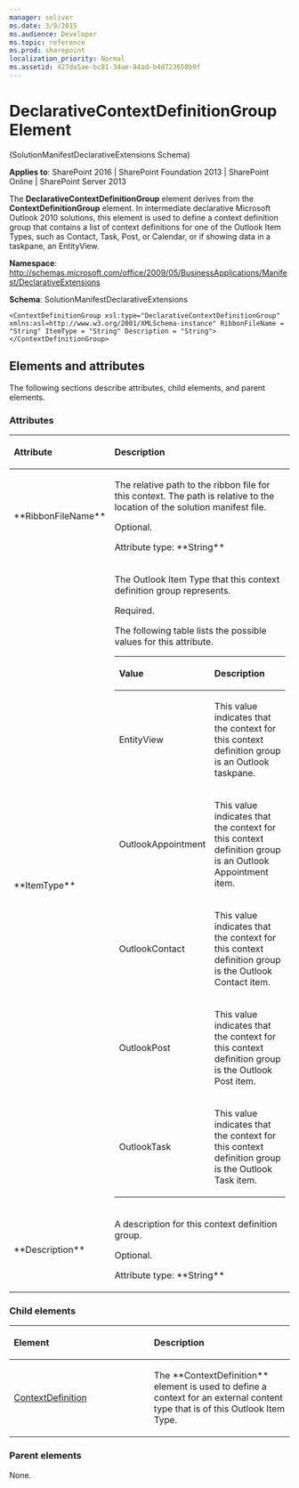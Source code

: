 ```yaml
---
manager: soliver
ms.date: 3/9/2015
ms.audience: Developer
ms.topic: reference
ms.prod: sharepoint
localization_priority: Normal
ms.assetid: 427da5ae-bc81-34ae-84ad-b4d723650b9f
---
```


# DeclarativeContextDefinitionGroup Element 

(SolutionManifestDeclarativeExtensions Schema)

**Applies to**: SharePoint 2016 | SharePoint Foundation 2013 | SharePoint Online | SharePoint Server 2013

The **DeclarativeContextDefinitionGroup** element derives from the **ContextDefinitionGroup** element. In intermediate declarative Microsoft Outlook 2010 solutions, this element is used to define a context definition group that contains a list of context definitions for one of the Outlook Item Types, such as Contact, Task, Post, or Calendar, or if showing data in a taskpane, an EntityView.

**Namespace**: 
http://schemas.microsoft.com/office/2009/05/BusinessApplications/Manifest/DeclarativeExtensions

**Schema**: SolutionManifestDeclarativeExtensions

```
<ContextDefinitionGroup xsl:type="DeclarativeContextDefinitionGroup" xmlns:xsl=http://www.w3.org/2001/XMLSchema-instance" RibbonFileName = "String" ItemType = "String" Description = "String"> </ContextDefinitionGroup>
```

## Elements and attributes

The following sections describe attributes, child elements, and parent elements.

### Attributes

<table>
<colgroup>
<col width="20%" />
<col width="80%" />
</colgroup>
<thead>
<tr class="header">
<th align="left"><p>Attribute</p></th>
<th align="left"><p>Description</p></th>
</tr>
</thead>
<tbody>
<tr class="odd">
<td align="left"><p>**RibbonFileName**</p></td>
<td align="left"><p>The relative path to the ribbon file for this context. The path is relative to the location of the solution manifest file.</p>
<p>Optional.</p>
<p>Attribute type: **String**</p></td>
</tr>
<tr class="even">
<td align="left"><p>**ItemType**</p></td>
<td align="left"><p>The Outlook Item Type that this context definition group represents.</p>
<p>Required.</p>
<p>The following table lists the possible values for this attribute.</p>
<div class="tableSection">
<table>
<colgroup>
<col width="20%" />
<col width="80%" />
</colgroup>
<thead>
<tr class="header">
<th align="left"><p>Value</p></th>
<th align="left"><p>Description</p></th>
</tr>
</thead>
<tbody>
<tr class="odd">
<td align="left"><p>EntityView</p></td>
<td align="left"><p>This value indicates that the context for this context definition group is an Outlook taskpane.</p></td>
</tr>
<tr class="even">
<td align="left"><p>OutlookAppointment</p></td>
<td align="left"><p>This value indicates that the context for this context definition group is an Outlook Appointment item.</p></td>
</tr>
<tr class="odd">
<td align="left"><p>OutlookContact</p></td>
<td align="left"><p>This value indicates that the context for this context definition group is the Outlook Contact item.</p></td>
</tr>
<tr class="even">
<td align="left"><p>OutlookPost</p></td>
<td align="left"><p>This value indicates that the context for this context definition group is the Outlook Post item.</p></td>
</tr>
<tr class="odd">
<td align="left"><p>OutlookTask</p></td>
<td align="left"><p>This value indicates that the context for this context definition group is the Outlook Task item.</p></td>
</tr>
</tbody>
</table>
</div></td>
</tr>
<tr class="odd">
<td align="left"><p>**Description**</p></td>
<td align="left"><p>A description for this context definition group.</p>
<p>Optional.</p>
<p>Attribute type: **String**</p></td>
</tr>
</tbody>
</table>

### Child elements

<table>
<colgroup>
<col width="50%" />
<col width="50%" />
</colgroup>
<thead>
<tr class="header">
<th align="left"><p>Element</p></th>
<th align="left"><p>Description</p></th>
</tr>
</thead>
<tbody>
<tr class="odd">
<td align="left"><p><a href="https://docs.microsoft.com/sharepoint/dev/schema/declarativecontextdefinitiongroup-element-solutionmanifestdeclarativeextensions">ContextDefinition</a></p></td>
<td align="left"><p>The **ContextDefinition** element is used to define a context for an external content type that is of this Outlook Item Type.</p></td>
</tr>
</tbody>
</table>

### Parent elements

None.

<br/>


<br/>









